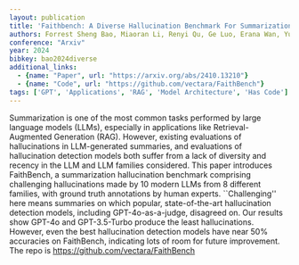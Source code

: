 ```yaml
---
layout: publication
title: 'Faithbench: A Diverse Hallucination Benchmark For Summarization By Modern Llms'
authors: Forrest Sheng Bao, Miaoran Li, Renyi Qu, Ge Luo, Erana Wan, Yujia Tang, Weisi Fan, Manveer Singh Tamber, Suleman Kazi, Vivek Sourabh, Mike Qi, Ruixuan Tu, Chenyu Xu, Matthew Gonzales, Ofer Mendelevitch, Amin Ahmad
conference: "Arxiv"
year: 2024
bibkey: bao2024diverse
additional_links:
  - {name: "Paper", url: "https://arxiv.org/abs/2410.13210"}
  - {name: "Code", url: "https://github.com/vectara/FaithBench"}
tags: ['GPT', 'Applications', 'RAG', 'Model Architecture', 'Has Code']
---
```

Summarization is one of the most common tasks performed by large language
models (LLMs), especially in applications like Retrieval-Augmented Generation
(RAG). However, existing evaluations of hallucinations in LLM-generated
summaries, and evaluations of hallucination detection models both suffer from a
lack of diversity and recency in the LLM and LLM families considered. This
paper introduces FaithBench, a summarization hallucination benchmark comprising
challenging hallucinations made by 10 modern LLMs from 8 different families,
with ground truth annotations by human experts. ``Challenging'' here means
summaries on which popular, state-of-the-art hallucination detection models,
including GPT-4o-as-a-judge, disagreed on. Our results show GPT-4o and
GPT-3.5-Turbo produce the least hallucinations. However, even the best
hallucination detection models have near 50% accuracies on FaithBench,
indicating lots of room for future improvement. The repo is
https://github.com/vectara/FaithBench
